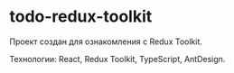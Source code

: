 # todo-redux-toolkit
Проект создан для ознакомления с Redux Toolkit.

Технологии: React, Redux Toolkit, TypeScript, AntDesign.